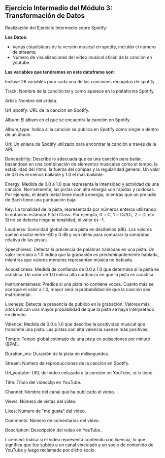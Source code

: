 
## Ejercicio Intermedio del Módulo 3: Transformación de Datos
 
Realización del Ejercicio Intermedio sobre Spotify:

**Los Datos:**

- Varias estadísticas de la versión musical en spotify, incluido el número de streams;
- Número de visualizaciones del vídeo musical oficial de la canción en youtube.

**Las variables que tendremos en este dataframe son:**

Incluye 26 variables para cada una de las canciones recogidas de spotify.

Track: Nombre de la canción tal y como aparece en la plataforma Spotify.

Artist: Nombre del artista.

Url_spotify: URL de la canción en Spotify.

Album: El álbum en el que se encuentra la canción en Spotify.

Album_type: Indica si la canción se publica en Spotify como single o dentro de un álbum.

Uri: Un enlace de Spotify utilizado para encontrar la canción a través de la API.

Danceability: Describe lo adecuada que es una canción para bailar, basándose en una combinación de elementos musicales como el tempo, la estabilidad del ritmo, la fuerza del compás y la regularidad general. Un valor de 0.0 es el menos bailable y 1.0 el más bailable.

Energy: Medida de 0.0 a 1.0 que representa la intensidad y actividad de una canción. Normalmente, las pistas con alta energía son rápidas y ruidosas. Por ejemplo, el death metal tiene mucha energía, mientras que un preludio de Bach tiene una puntuación baja.

Key: La tonalidad de la pista, representada por números enteros utilizando la notación estándar Pitch Class. Por ejemplo, 0 = C, 1 = C♯/D♭, 2 = D, etc. Si no se detecta ninguna tonalidad, el valor es -1.

Loudness: Sonoridad global de una pista en decibelios (dB). Los valores suelen oscilar entre -60 y 0 dB y son útiles para comparar la sonoridad relativa de las pistas.

Speechiness: Detecta la presencia de palabras habladas en una pista. Un valor cercano a 1.0 indica que la grabación es predominantemente hablada, mientras que valores menores representan música no hablada.

Acousticness: Medida de confianza de 0.0 a 1.0 que determina si la pista es acústica. Un valor de 1.0 indica alta confianza en que la pista es acústica.

Instrumentalness: Predice si una pista no contiene voces. Cuanto más se acerque el valor a 1.0, mayor será la probabilidad de que la canción sea instrumental.

Liveness: Detecta la presencia de público en la grabación. Valores más altos indican una mayor probabilidad de que la pista se haya interpretado en directo.

Valence: Medida de 0.0 a 1.0 que describe la positividad musical que transmite una pista. Las pistas con alta valencia suenan más positivas.

Tempo: Tempo global estimado de una pista en pulsaciones por minuto (BPM).

Duration_ms: Duración de la pista en milisegundos.

Stream: Número de reproducciones de la canción en Spotify.

Url_youtube: URL del video enlazado a la canción en YouTube, si lo tiene.

Title: Título del videoclip en YouTube.

Channel: Nombre del canal que ha publicado el video.

Views: Número de vistas del video.

Likes: Número de "me gusta" del video.

Comments: Número de comentarios del video.

Description: Descripción del video en YouTube.

Licensed: Indica si el video representa contenido con licencia, lo que significa que fue subido a un canal vinculado a un socio de contenido de YouTube y luego reclamado por dicho socio.